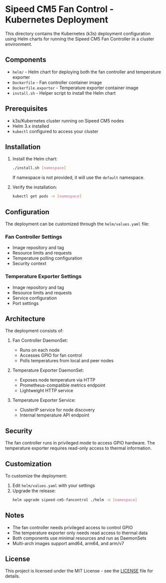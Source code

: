 # Sipeed CM5 Fan Control - Kubernetes Deployment

This directory contains the Kubernetes (k3s) deployment configuration using Helm charts for running the Sipeed CM5 Fan Controller in a cluster environment.

## Components

- `helm/` - Helm chart for deploying both the fan controller and temperature exporter
- `Dockerfile` - Fan controller container image
- `Dockerfile.exporter` - Temperature exporter container image
- `install.sh` - Helper script to install the Helm chart

## Prerequisites

- k3s/Kubernetes cluster running on Sipeed CM5 nodes
- Helm 3.x installed
- `kubectl` configured to access your cluster

## Installation

1. Install the Helm chart:
   ```bash
   ./install.sh [namespace]
   ```
   If namespace is not provided, it will use the `default` namespace.

2. Verify the installation:
   ```bash
   kubectl get pods -n [namespace]
   ```

## Configuration

The deployment can be customized through the `helm/values.yaml` file:

### Fan Controller Settings
- Image repository and tag
- Resource limits and requests
- Temperature polling configuration
- Security context

### Temperature Exporter Settings
- Image repository and tag
- Resource limits and requests
- Service configuration
- Port settings

## Architecture

The deployment consists of:
1. Fan Controller DaemonSet:
   - Runs on each node
   - Accesses GPIO for fan control
   - Polls temperatures from local and peer nodes

2. Temperature Exporter DaemonSet:
   - Exposes node temperature via HTTP
   - Prometheus-compatible metrics endpoint
   - Lightweight HTTP service

3. Temperature Exporter Service:
   - ClusterIP service for node discovery
   - Internal temperature API endpoint

## Security

The fan controller runs in privileged mode to access GPIO hardware. The temperature exporter requires read-only access to thermal information.

## Customization

To customize the deployment:

1. Edit `helm/values.yaml` with your settings
2. Upgrade the release:
   ```bash
   helm upgrade sipeed-cm5-fancontrol ./helm -n [namespace]
   ```

## Notes

- The fan controller needs privileged access to control GPIO
- The temperature exporter only needs read access to thermal data
- Both components use minimal resources and run as DaemonSets
- Multi-arch images support amd64, arm64, and arm/v7

## License

This project is licensed under the MIT License - see the [LICENSE](../LICENSE) file for details.